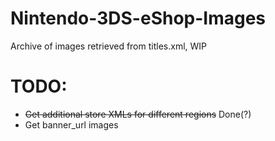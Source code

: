 # Nintendo-3DS-eShop-Images
Archive of images retrieved from titles.xml, WIP
# TODO:
* ~~Get additional store XMLs for different regions~~ Done(?)
* Get banner_url images
